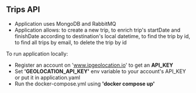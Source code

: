 ## Trips API
* Application uses MongoDB and RabbitMQ
* Application allows: to create a new trip, to enrich trip's startDate and finishDate according to destination's local datetime, to find the trip by id, to find all trips by email, to delete the trip by id 

To run application locally:
- Register an account on 'www.ipgeolocation.io' to get an **API_KEY**
- Set **'GEOLOCATION_API_KEY'** env variable to your account's API_KEY or put it in application.yaml
- Run the docker-compose.yml using **'docker compose up'**
